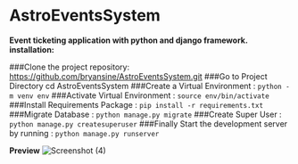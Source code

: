 # AstroEventsSystem
**Event ticketing application with python and django framework.**
**installation:**

###Clone the project repository: https://github.com/bryansine/AstroEventsSystem.git 
###Go to Project Directory cd AstroEventsSystem
###Create a Virtual Environment : ``python -m venv env``
###Activate Virtual Environment : ``source env/bin/activate``
###Install Requirements Package : ``pip install -r requirements.txt``
###Migrate Database : ``python manage.py migrate``
###Create Super User : ``python manage.py createsuperuser``
###Finally Start the development server by running : ``python manage.py runserver``

 **Preview**
 ![Screenshot (4)](https://github.com/bryansine/AstroEventsSystem/assets/98818309/c54ddc78-4a2b-496b-acd8-d23d875397fe)
